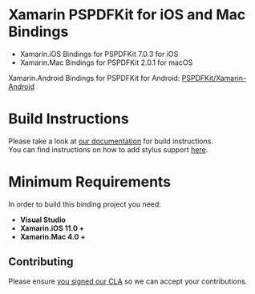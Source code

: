 Xamarin PSPDFKit for iOS and Mac Bindings
=========================================

- Xamarin.iOS Bindings for PSPDFKit 7.0.3 for iOS
- Xamarin.Mac Bindings for PSPDFKit 2.0.1 for macOS

Xamarin.Android Bindings for PSPDFKit for Android: [PSPDFKit/Xamarin-Android](https://github.com/PSPDFKit/Xamarin-Android)

Build Instructions
==================

Please take a look at [our documentation](https://pspdfkit.com/guides/ios/current/other-languages/xamarin) for build instructions.  
You can find instructions on how to add stylus support [here](https://pspdfkit.com/guides/ios/current/other-languages/xamarin-stylus-support).

Minimum Requirements
====================

In order to build this binding project you need:

- **Visual Studio**
- **Xamarin.iOS 11.0 +**
- **Xamarin.Mac 4.0 +**

## Contributing
  
Please ensure [you signed our CLA](https://pspdfkit.com/guides/web/current/miscellaneous/contributing/) so we can accept your contributions.

